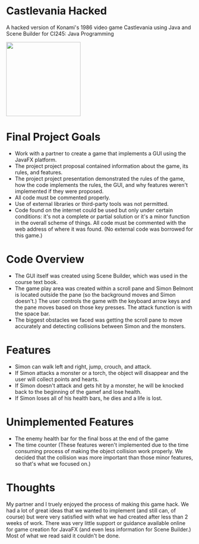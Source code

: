 # Castlevania Hacked
A hacked version of Konami's 1986 video game Castlevania using Java and Scene Builder for CI245: Java Programming

<img src="https://github.com/codercarly/CastlevaniaHack/blob/master/castlevaniahackdemo.gif" width="200">

# Final Project Goals
- Work with a partner to create a game that implements a GUI using the JavaFX platform.
- The project project proposal contained information about the game, its rules, and features.
- The project project presentation demonstrated the rules of the game, how the code implements the rules, the GUI, and why features weren't implemented if they were proposed. 
- All code must be commented properly.
- Use of external libraries or third-party tools was not permitted.
- Code found on the internet could be used but only under certain conditions: it's not a complete or partial solution or it's a minor function in the overall scheme of things. All code must be commented with the web address of where it was found. (No external code was borrowed for this game.)

# Code Overview
- The GUI itself was created using Scene Builder, which was used in the course text book.
- The game play area was created within a scroll pane and Simon Belmont is located outside the pane (so the background moves and Simon doesn't.) The user controls the game with the keyboard arrow keys and the pane moves based on those key presses. The attack function is with the space bar.
- The biggest obstacles we faced was getting the scroll pane to move accurately and detecting collisions between Simon and the monsters.

# Features
- Simon can walk left and right, jump, crouch, and attack.
- If Simon attacks a monster or a torch, the object will disappear and the user will collect points and hearts.
- If Simon doesn't attack and gets hit by a monster, he will be knocked back to the beginning of the gamef and lose health.
- If Simon loses all of his health bars, he dies and a life is lost.

# Unimplemented Features
- The enemy health bar for the final boss at the end of the game
- The time counter
(These features weren't implemented due to the time consuming process of making the object collision work properly. We decided that the collision was more important than those minor features, so that's what we focused on.)

# Thoughts
My partner and I truely enjoyed the process of making this game hack. We had a lot of great ideas that we wanted to implement (and still can, of course) but were very satisfied with what we had created after less than 2 weeks of work. There was very little support or guidance available online for game creation for JavaFX (and even less information for Scene Builder.) Most of what we read said it couldn't be done. 
